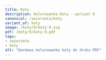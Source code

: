 ```yaml
---
title: Koty
description: Kolorowanka Koty - wariant 9
canonical: /zwierzeta/koty
variant_of: koty
image: /koty/9/koty-9.svg
pdf: /koty/9/koty-9.pdf
tags:
- zwierzeta
- koty
alt: "Darmowa kolorowanka koty do druku PDF"
---
```

